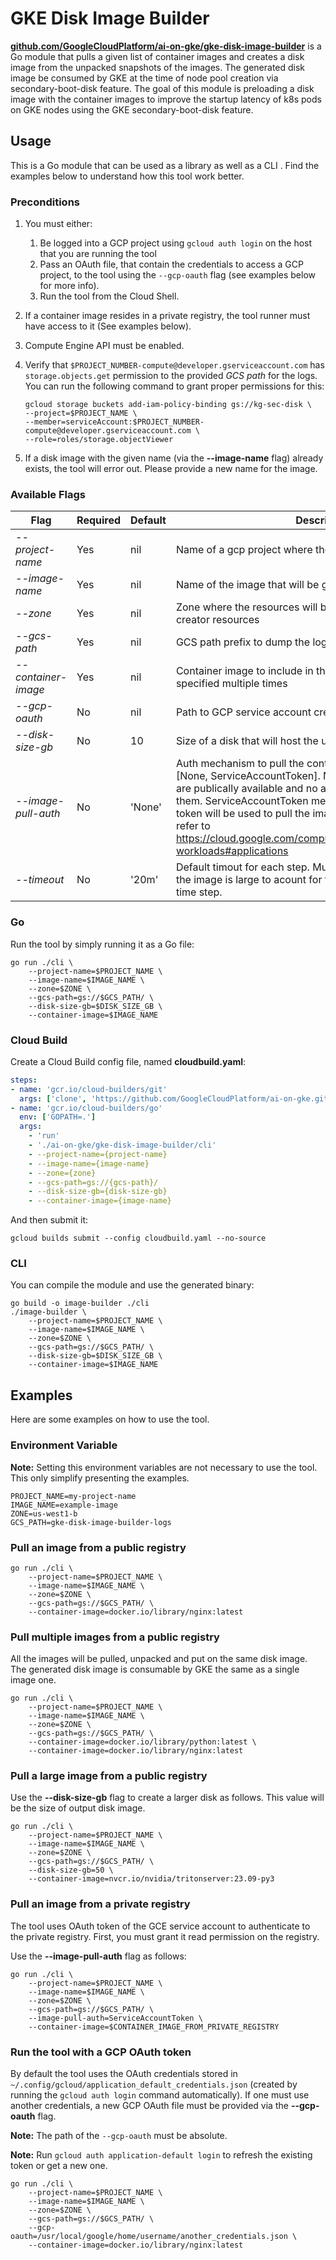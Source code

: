 # GKE Disk Image Builder
**[github.com/GoogleCloudPlatform/ai-on-gke/gke-disk-image-builder](https://github.com/GoogleCloudPlatform/ai-on-gke/gke-disk-image-builder)**
is a Go module that pulls a given list of container images and creates a disk
image from the unpacked snapshots of the images. The generated disk image be
consumed by GKE at the time of node pool creation via secondary-boot-disk
feature. The goal of this module is preloading a disk image with the container
images to improve the startup latency of k8s pods on GKE nodes using the GKE
secondary-boot-disk feature.

## Usage
This is a Go module that can be used as a library as well as a CLI . Find the
examples below to understand how this tool work better.

### Preconditions
1. You must either:
    1. Be logged into a GCP project using `gcloud auth login` on the host that
    you are running the tool
    1. Pass an OAuth file, that contain the credentials to access a GCP project,
  to the tool using the `--gcp-oauth` flag (see examples below for more info).
    1. Run the tool from the Cloud Shell.
1. If a container image resides in a private registry, the tool runner must have
access to it (See examples below).
1. Compute Engine API must be enabled.
1. Verify that `$PROJECT_NUMBER-compute@developer.gserviceaccount.com` has
`storage.objects.get` permission to the provided *GCS path* for the logs. You
can run the following command to grant proper permissions for this:

      ```shell
      gcloud storage buckets add-iam-policy-binding gs://kg-sec-disk \
      --project=$PROJECT_NAME \
      --member=serviceAccount:$PROJECT_NUMBER-compute@developer.gserviceaccount.com \
      --role=roles/storage.objectViewer
      ```
1. If a disk image with the given name (via the **--image-name** flag) already
exists, the tool will error out. Please provide a new name for the image.

### Available Flags
| Flag | Required | Default | Description |
| ------- | ------- | ------- | ------- |
| *--project-name* | Yes | nil | Name of a gcp project where the script will be run |
| *--image-name* | Yes | nil | Name of the image that will be generated |
| *--zone* | Yes | nil | Zone where the resources will be used to create the image creator resources |
| *--gcs-path* | Yes | nil | GCS path prefix to dump the logs |
| *--container-image* | Yes | nil | Container image to include in the disk image. This flag can be specified multiple times |
| *--gcp-oauth* | No | nil | Path to GCP service account credential file |
| *--disk-size-gb* | No | 10 | Size of a disk that will host the unpacked images |
| *--image-pull-auth* | No | 'None' | Auth mechanism to pull the container image, valid values: [None, ServiceAccountToken]. None means that the images are publically available and no authentication is required to pull them. ServiceAccountToken means the service account oauth token will be used to pull the images. For more information refer to https://cloud.google.com/compute/docs/access/authenticate-workloads#applications |
| *--timeout* | No | '20m' | Default timout for each step. Must be set to a proper value if the image is large to acount for the pull and image creation time step. |

### Go

Run the tool by simply running it as a Go file:

```shell
go run ./cli \
    --project-name=$PROJECT_NAME \
    --image-name=$IMAGE_NAME \
    --zone=$ZONE \
    --gcs-path=gs://$GCS_PATH/ \
    --disk-size-gb=$DISK_SIZE_GB \
    --container-image=$IMAGE_NAME
```

### Cloud Build

Create a Cloud Build config file, named **cloudbuild.yaml**:

```yaml
steps:
- name: 'gcr.io/cloud-builders/git'
  args: ['clone', 'https://github.com/GoogleCloudPlatform/ai-on-gke.git']
- name: 'gcr.io/cloud-builders/go'
  env: ['GOPATH=.']
  args:
    - 'run'
    - './ai-on-gke/gke-disk-image-builder/cli'
    - --project-name={project-name}
    - --image-name={image-name}
    - --zone={zone}
    - --gcs-path=gs://{gcs-path}/
    - --disk-size-gb={disk-size-gb}
    - --container-image={image-name}
```

And then submit it:

```shell
gcloud builds submit --config cloudbuild.yaml --no-source
```

### CLI

You can compile the module and use the generated binary:

```shell
go build -o image-builder ./cli
./image-builder \
    --project-name=$PROJECT_NAME \
    --image-name=$IMAGE_NAME \
    --zone=$ZONE \
    --gcs-path=gs://$GCS_PATH/ \
    --disk-size-gb=$DISK_SIZE_GB \
    --container-image=$IMAGE_NAME
```

## Examples

Here are some examples on how to use the tool.

### Environment Variable

**Note:** Setting this environment variables are not necessary to use the tool.
This only simplify presenting the examples.

```shell
PROJECT_NAME=my-project-name
IMAGE_NAME=example-image
ZONE=us-west1-b
GCS_PATH=gke-disk-image-builder-logs
```

### Pull an image from a public registry

```shell
go run ./cli \
    --project-name=$PROJECT_NAME \
    --image-name=$IMAGE_NAME \
    --zone=$ZONE \
    --gcs-path=gs://$GCS_PATH/ \
    --container-image=docker.io/library/nginx:latest
```

### Pull multiple images from a public registry

All the images will be pulled, unpacked and put on the same disk image. The
generated disk image is consumable by GKE the same as a single image one.

```shell
go run ./cli \
    --project-name=$PROJECT_NAME \
    --image-name=$IMAGE_NAME \
    --zone=$ZONE \
    --gcs-path=gs://$GCS_PATH/ \
    --container-image=docker.io/library/python:latest \
    --container-image=docker.io/library/nginx:latest
```

### Pull a large image from a public registry

Use the **--disk-size-gb** flag to create a larger disk as follows. This value
will be the size of output disk image.

```shell
go run ./cli \
    --project-name=$PROJECT_NAME \
    --image-name=$IMAGE_NAME \
    --zone=$ZONE \
    --gcs-path=gs://$GCS_PATH/ \
    --disk-size-gb=50 \
    --container-image=nvcr.io/nvidia/tritonserver:23.09-py3
```

### Pull an image from a private registry

The tool uses OAuth token of the GCE service account to authenticate to the
private registry. First, you must grant it read permission on the registry.

Use the **--image-pull-auth** flag as follows:

```shell
go run ./cli \
    --project-name=$PROJECT_NAME \
    --image-name=$IMAGE_NAME \
    --zone=$ZONE \
    --gcs-path=gs://$GCS_PATH/ \
    --image-pull-auth=ServiceAccountToken \
    --container-image=$CONTAINER_IMAGE_FROM_PRIVATE_REGISTRY
```

### Run the tool with a GCP OAuth token

By default the tool uses the OAuth credentials stored in
`~/.config/gcloud/application_default_credentials.json` (created by running the
`gcloud auth login` command automatically). If one must use another credentials,
a new GCP OAuth file must be provided via the **--gcp-oauth** flag.

**Note:** The path of the `--gcp-oauth` must be absolute.

**Note:** Run `gcloud auth application-default login` to refresh the existing
token or get a new one.

```shell
go run ./cli \
    --project-name=$PROJECT_NAME \
    --image-name=$IMAGE_NAME \
    --zone=$ZONE \
    --gcs-path=gs://$GCS_PATH/ \
    --gcp-oauth=/usr/local/google/home/username/another_credentials.json \
    --container-image=docker.io/library/nginx:latest
```
